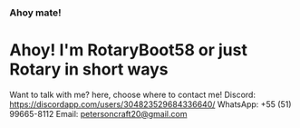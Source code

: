 ### Ahoy mate!
<h1>Ahoy! I'm RotaryBoot58 or just Rotary in short ways</h1>

Want to talk with me? here, choose where to contact me!
Discord: https://discordapp.com/users/304823529684336640/
WhatsApp: +55 (51) 99665-8112
Email: petersoncraft20@gmail.com
